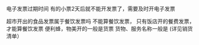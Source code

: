 
电子发票过期时间
有的小票2天后就不能开发票了，需要及时开电子发票

超市开出的食品发票属于餐饮发票吗
不能算餐饮发票， 只有饭店开的餐费发票， 才能算餐饮发票
便利蜂，物美开的一般是货票   货物、服务名称一般是 (详见销货清单）